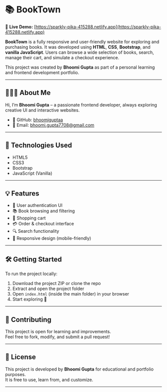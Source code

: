 # 📚 BookTown

🚀 **Live Demo:** [https://sparkly-pika-415288.netlify.app](https://sparkly-pika-415288.netlify.app)

**BookTown** is a fully responsive and user-friendly website for exploring and purchasing books. It was developed using **HTML**, **CSS**, **Bootstrap**, and **vanilla JavaScript**. Users can browse a wide selection of books, search, manage their cart, and simulate a checkout experience.

This project was created by **Bhoomi Gupta** as part of a personal learning and frontend development portfolio.

---

## 👩🏻‍💻 About Me

Hi, I’m **Bhoomi Gupta** – a passionate frontend developer, always exploring creative UI and interactive websites.

- 🔗 GitHub: [bhoomiguptaa](https://github.com/bhoomiguptaa)
- 📧 Email: bhoomi.gupta7708@gmail.com

---

## 🚀 Technologies Used

- HTML5  
- CSS3  
- Bootstrap  
- JavaScript (Vanilla)

---

## 💡 Features

- 🔐 User authentication UI  
- 📚 Book browsing and filtering  
- 🛒 Shopping cart  
- 💳 Order & checkout interface  
- 🔍 Search functionality  
- 📱 Responsive design (mobile-friendly)

---

## 🛠️ Getting Started

To run the project locally:

1. Download the project ZIP or clone the repo  
2. Extract and open the project folder  
3. Open `index.html` (inside the main folder) in your browser  
4. Start exploring 📖

---

## 🤝 Contributing

This project is open for learning and improvements.  
Feel free to fork, modify, and submit a pull request!

---

## 📄 License

This project is developed by **Bhoomi Gupta** for educational and portfolio purposes.  
It is free to use, learn from, and customize.

---
